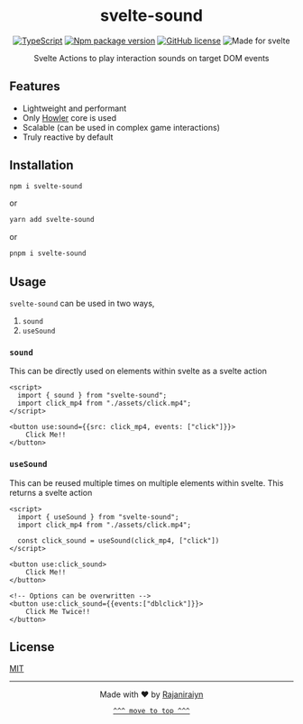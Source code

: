 <div align=center id=top>

# svelte-sound

[![TypeScript](https://badgen.net/badge/icon/typescript?icon=typescript&label)](https://typescriptlang.org) [![Npm package version](https://badgen.net/npm/v/svelte-sound)](https://npmjs.com/package/svelte-sound) [![GitHub license](https://badgen.net/github/license/Rajaniraiyn/svelte-sound)](LICENSE) ![Made for svelte](https://img.shields.io/badge/made%20for-svelte-red)

Svelte Actions to play interaction sounds on target DOM events

</div>

## Features

- Lightweight and performant
- Only [Howler](https://howlerjs.com) core is used
- Scalable (can be used in complex game interactions)
- Truly reactive by default

## Installation

```sh
npm i svelte-sound
```

or

```sh
yarn add svelte-sound
```

or

```sh
pnpm i svelte-sound
```

## Usage

`svelte-sound` can be used in two ways,

1. `sound`
2. `useSound`

### `sound`

This can be directly used on elements within svelte as a svelte action

```svelte
<script>
  import { sound } from "svelte-sound";
  import click_mp4 from "./assets/click.mp4";
</script>

<button use:sound={{src: click_mp4, events: ["click"]}}>
    Click Me!!
</button>
```

### `useSound`

This can be reused multiple times on multiple elements within svelte. This returns a svelte action

```svelte
<script>
  import { useSound } from "svelte-sound";
  import click_mp4 from "./assets/click.mp4";

  const click_sound = useSound(click_mp4, ["click"])
</script>

<button use:click_sound>
    Click Me!!
</button>

<!-- Options can be overwritten -->
<button use:click_sound={{events:["dblclick"]}}>
    Click Me Twice!!
</button>
```

## License

[MIT](LICENSE)


<div align=center>

---

Made with ❤️ by [Rajaniraiyn](https://rajaniraiyn.github.io)

[`^^^ move to top ^^^`](#top)

</div>
